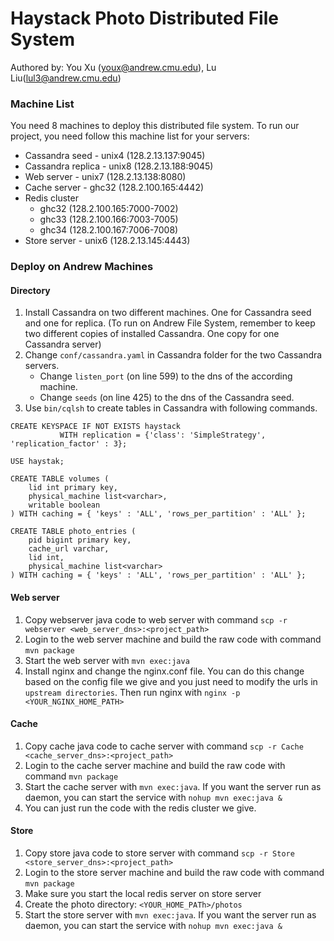 # Haystack Photo Distributed File System
Authored by: You Xu (youx@andrew.cmu.edu), Lu Liu(lul3@andrew.cmu.edu)
### Machine List
You need 8 machines to deploy this distributed file system. To run our project, you need follow this machine list for your servers:
* Cassandra seed - unix4 (128.2.13.137:9045)
* Cassandra replica - unix8 (128.2.13.188:9045)
* Web server - unix7 (128.2.13.138:8080)
* Cache server - ghc32 (128.2.100.165:4442)
* Redis cluster
    * ghc32 (128.2.100.165:7000-7002)
    * ghc33 (128.2.100.166:7003-7005)
    * ghc34 (128.2.100.167:7006-7008)
* Store server - unix6 (128.2.13.145:4443)

### Deploy on Andrew Machines
#### Directory
1. Install Cassandra on two different machines. One for Cassandra seed and one for replica. (To run on Andrew File System, remember to keep two different copies of installed Cassandra. One copy for one Cassandra server)
2. Change `conf/cassandra.yaml` in Cassandra folder for the two Cassandra servers.
    * Change `listen_port` (on line 599) to the dns of the according machine.
    * Change `seeds` (on line 425) to the dns of the Cassandra seed.
3. Use `bin/cqlsh` to create tables in Cassandra with following commands.
```
CREATE KEYSPACE IF NOT EXISTS haystack
           WITH replication = {'class': 'SimpleStrategy', 'replication_factor' : 3};

USE haystak;

CREATE TABLE volumes (
    lid int primary key,
    physical_machine list<varchar>,
    writable boolean
) WITH caching = { 'keys' : 'ALL', 'rows_per_partition' : 'ALL' };

CREATE TABLE photo_entries (
	pid bigint primary key,
	cache_url varchar,
	lid int,
	physical_machine list<varchar>
) WITH caching = { 'keys' : 'ALL', 'rows_per_partition' : 'ALL' };
```
#### Web server
1. Copy webserver java code to web server with command `scp -r webserver <web_server_dns>:<project_path>`
2. Login to the web server machine and build the raw code with command `mvn package`
3. Start the web server with `mvn exec:java`
4. Install nginx and change the nginx.conf file. You can do this change based on the config file we give and you just need to modify the urls in `upstream directories`. Then run nginx with `nginx -p <YOUR_NGINX_HOME_PATH>` 
#### Cache
1. Copy cache java code to cache server with command `scp -r Cache <cache_server_dns>:<project_path>`
2. Login to the cache server machine and build the raw code with command `mvn package`
3. Start the cache server with `mvn exec:java`. If you want the server run as daemon, you can start the service with `nohup mvn exec:java &`
4. You can just run the code with the redis cluster we give.
#### Store
1. Copy store java code to store server with command `scp -r Store <store_server_dns>:<project_path>`
2. Login to the store server machine and build the raw code with command `mvn package`
3. Make sure you start the local redis server on store server
4. Create the photo directory: `<YOUR_HOME_PATh>/photos`
4. Start the store server with `mvn exec:java`. If you want the server run as daemon, you can start the service with `nohup mvn exec:java &`
